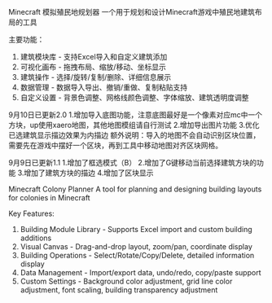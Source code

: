  Minecraft 模拟殖民地规划器
  一个用于规划和设计Minecraft游戏中殖民地建筑布局的工具
  
  主要功能：
  1. 建筑模块库 - 支持Excel导入和自定义建筑添加
  2. 可视化画布 - 拖拽布局、缩放/移动、坐标显示
  3. 建筑操作 - 选择/旋转/复制/删除、详细信息展示
  4. 数据管理 - 数据导入导出、撤销/重做、复制粘贴支持
  5. 自定义设置 - 背景色调整、网格线颜色调整、字体缩放、建筑透明度调整

 9月10日已更新2.0
1.增加导入底图功能，注意底图最好是一个像素对应mc中一个方块，up使用xaero地图，其他地图模组请自行测试
2.增加导出图片功能
3.优化已选建筑显示描边效果为内描边
额外说明：导入的地图不会自动识别区块位置，需要先在游戏中摆好一个区块，再到工具中移动地图对齐区块网格。

9月9日已更新1.1
1.增加了框选模式（B）
2.增加了G键移动当前选择建筑方块的功能
3.增加了建筑方块的描边
4.增加了区块显示

Minecraft Colony Planner
A tool for planning and designing building layouts for colonies in Minecraft

Key Features:
1. Building Module Library - Supports Excel import and custom building additions
2. Visual Canvas - Drag-and-drop layout, zoom/pan, coordinate display
3. Building Operations - Select/Rotate/Copy/Delete, detailed information display
  4. Data Management - Import/export data, undo/redo, copy/paste support  
5. Custom Settings - Background color adjustment, grid line color adjustment, font scaling, building transparency adjustment 
